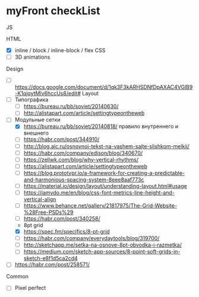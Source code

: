 # myFront checkList
JS

HTML
- [x] inline / block / inline-block / flex 
CSS
- [ ] 3D animations

Design
 - [ ] https://docs.google.com/document/d/1qk3F3kARHSDNfDpAXAC4VGlB9-K1qjqytMlv6hccUs8/edit#
  Layout
  - [ ] Типографика
    - [ ] https://bureau.ru/bb/soviet/20140630/
    - [ ] http://alistapart.com/article/settingtypeontheweb
  - [ ] Модульные сетки
    - [x] https://bureau.ru/bb/soviet/20140818/ правило внутреннего и внешнего
    - [ ] https://habr.com/post/344910/
    - [ ] http://blog.aic.ru/osnovnoj-tekst-na-vashem-sajte-slishkom-melkij/
    - [ ] https://habr.com/company/edison/blog/340670/
    - [ ] https://zellwk.com/blog/why-vertical-rhythms/
    - [ ] https://alistapart.com/article/settingtypeontheweb
    - [ ] https://blog.prototypr.io/a-framework-for-creating-a-predictable-and-harmonious-spacing-system-8eee8aaf773c
    - [ ] https://material.io/design/layout/understanding-layout.html#usage
    - [ ] https://iamvdo.me/en/blog/css-font-metrics-line-height-and-vertical-align
    - [ ] https://www.behance.net/gallery/21817975/The-Grid-Website-%28Free-PSDs%29
    - [ ] https://habr.com/post/340258/
    - 8pt grid
     - [x] https://spec.fm/specifics/8-pt-grid 
     - [ ] https://habr.com/company/everydaytools/blog/319700/
     - [ ] http://sketchapp.me/setka-na-osnove-8pt-obvodka-i-razmetka/
     - [ ] https://medium.com/sketch-app-sources/8-point-soft-grids-in-sketch-e8f1d5ca2cd4
  - [ ] https://habr.com/post/258571/
  
Common
  - [ ] Pixel perfect
